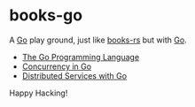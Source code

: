 # books-go

A [Go] play ground, just like [books-rs] but with [Go].

- [The Go Programming Language]
- [Concurrency in Go]
- [Distributed Services with Go]

[go]: https://golang.org
[rust]: https://rust-lang.org
[books-rs]: https://github.com/keithnoguchi/books-rs
[the go programming language]: http://gopl.io/
[concurrency in go]: https://www.oreilly.com/library/view/concurrency-in-go/9781491941294/
[distributed services with go]: https://pragprog.com/book/tjgo/distributed-services-with-go

Happy Hacking!
